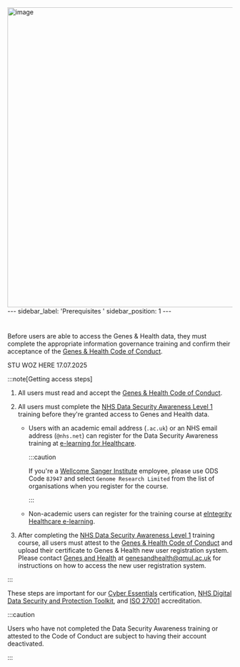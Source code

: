 <img width="884" height="672" alt="image" src="https://github.com/user-attachments/assets/e22a2efa-c22c-4f06-84f7-2f20bd3e2872" />
---
sidebar_label: 'Prerequisites
'
sidebar_position: 1
---

# 

<!-- ## Information Governance Training and Attestation -->
Before users are able to access the Genes & Health data, they must complete the 
appropriate information governance training and confirm their acceptance of the
[Genes & Health Code of Conduct][].

STU WOZ HERE 17.07.2025

:::note[Getting access steps]

1. All users must read and accept the [Genes & Health Code of Conduct][].

1. All users must complete the [NHS Data Security Awareness Level 1][] training 
before they're granted access to Genes and Health data.

    - Users with an academic email address (`.ac.uk`) or an NHS email address (`@nhs.net`) 
      can register for the Data Security Awareness training at [e-learning for Healthcare][].
      
      :::caution

        If you're a [Wellcome Sanger Institute][] employee, please use ODS Code `8J947` and select `Genome Research Limited` from the list of organisations when you register for the course.

      :::

    - Non-academic users can register for the training course at [eIntegrity Healthcare e-learning][].

1. After completing the [NHS Data Security Awareness Level 1][] training course,
all users must attest to the [Genes & Health Code of Conduct][] and upload 
their certificate to Genes & Health new user registration system. Please 
contact [Genes and Health] at [genesandhealth@qmul.ac.uk][] for instructions 
on how to access the new user registration system.

:::



These steps are important for our [Cyber Essentials][] certification, 
[NHS Digital Data Security and Protection Toolkit][], and [ISO 27001][] 
accreditation.

:::caution

Users who have not completed the Data Security Awareness training or attested to the Code of Conduct are subject to having their account deactivated.

:::

[Genes & Health Code of Conduct]: ../references/code_of_conduct.md
[NHS Data Security Awareness Level 1]: https://www.e-lfh.org.uk/programmes/data-security-awareness
[Genes and Health]: mailto:genesandhealth@qmul.ac.uk
[genesandhealth@qmul.ac.uk]: mailto:genesandhealth@qmul.ac.uk
[e-learning for Healthcare]: https://portal.e-lfh.org.uk/Component/Details/544034
[eIntegrity Healthcare e-learning]: https://www.eintegrity.org/product/statutory-and-mandatory-training
[Wellcome Sanger Institute]: https://www.sanger.ac.uk

[Cyber Essentials]: https://www.ncsc.gov.uk/cyberessentials/overview
[NHS Digital Data Security and Protection Toolkit]: https://digital.nhs.uk/data-and-information/looking-after-information/data-security-and-information-governance/data-security-and-protection-toolkit
[ISO 27001]: https://www.iso.org/standard/27001
